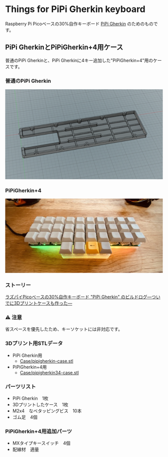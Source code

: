 # Things for PiPi Gherkin keyboard

Raspberry Pi Picoベースの30%自作キーボード [PiPi Gherkin](https://talpkeyboard.net/items/60ab41e10e24033744e21b93) のためのものです。

## PiPi GherkinとPiPiGherkin+4用ケース

普通のPiPi Gherkinと、PiPi Gherkinに4キー追加した"PiPiGherkin+4"用のケースです。

### 普通のPiPi Gherkin

<img src="https://raw.githubusercontent.com/atsuyuki/things-for-pipigherkin-keyboard/main/PIPI_Gherkin_case_v5.png">

### PiPiGherkin+4

<img src="https://raw.githubusercontent.com/atsuyuki/things-for-pipigherkin-keyboard/main/IMG_8415.jpg">



### ストーリー

[ラズパイPicoベースの30%自作キーボード "PiPi Gherkin" のビルドログ—ついでに3Dプリントケースも作った—](https://www.creativity-ape.com/entry/2021/07/24/180000#%E3%82%B1%E3%83%BC%E3%82%B9%E3%82%82%E3%81%A4%E3%81%8F%E3%82%8D%E3%81%86)

### ⚠️ 注意

省スペースを優先したため、キーソケットには非対応です。

### 3Dプリント用STLデータ

- PiPi Gherkin用
  - [Case/pipigherkin-case.stl](https://github.com/atsuyuki/things-for-pipigherkin-keyboard/blob/main/Case/pipigherkin-case.stl)
- PiPiGherkin+4用
  - [Case/pipigherkin34-case.stl](https://github.com/atsuyuki/things-for-pipigherkin-keyboard/blob/main/Case/pipigherkin34-case.stl)

### パーツリスト

- PiPi Gherkin　1枚
- 3Dプリントしたケース　1枚
- M2x4　なべタッピングビス　10本
- ゴム足　4個

### PiPiGherkin+4用追加パーツ

- MXタイプキースイッチ　4個
- 配線材　適量

